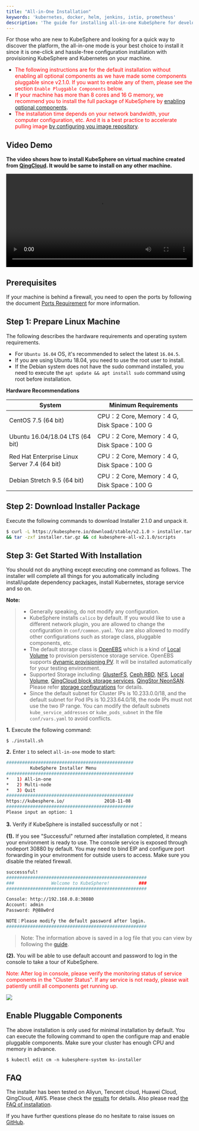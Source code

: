 ```yaml
---
title: "All-in-One Installation"
keywords: 'kubernetes, docker, helm, jenkins, istio, prometheus'
description: 'The guide for installing all-in-one KubeSphere for developing or testing'
---
```


For those who are new to KubeSphere and looking for a quick way to discover the platform, the all-in-one mode is your best choice to install it since it is one-click and hassle-free configuration installation with provisioning KubeSphere and Kubernetes on your machine.

- <font color=red>The following instructions are for the default installation without enabling all optional components as we have made some components pluggable since v2.1.0. If you want to enable any of them, please see the section `Enable Pluggable Components` below.</font>
- <font color=red>If your machine has more than 8 cores and 16 G memory, we recommend you to install the full package of KubeSphere by [enabling optional components](../complete-installation)</font>.
- <font color=red> The installation time depends on your network bandwidth, your computer configuration, etc. And it is a best practice to accelerate pulling image [by configuring you image repository](https://kubesphere.com.cn/forum/d/149-kubesphere-v2-1-0). </font>

## Video Demo

**The video shows how to install KubeSphere on virtual machine created from [QingCloud](https://www.qingcloud.com). It would be same to install on any other machine.**

<video controls="controls" style="width: 100% !important; height: auto !important;">
  <source type="video/mp4" src="https://kubesphere-docs.pek3b.qingstor.com/video/KSInstall_100P001C201912_AllinOne.mp4">
</video>

## Prerequisites

If your machine is behind a firewall, you need to open the ports by following the document [Ports Requirement](../port-firewall) for more information.

## Step 1: Prepare Linux Machine

The following describes the hardware requirements and operating system requirements.

- For `Ubuntu 16.04` OS, it's recommended to select the latest `16.04.5`.
- If you are using Ubuntu 18.04, you need to use the root user to install.
- If the Debian system does not have the sudo command installed, you need to execute the `apt update && apt install sudo` command using root before installation.

**Hardware Recommendations**

| System  | Minimum Requirements |
| ------- | ----------- |
| CentOS 7.5 (64 bit) | CPU：2 Core,  Memory：4 G, Disk Space：100 G |
| Ubuntu 16.04/18.04 LTS (64 bit)   | CPU：2 Core,  Memory：4 G, Disk Space：100 G |
| Red Hat Enterprise Linux Server 7.4 (64 bit) | CPU：2 Core,  Memory：4 G, Disk Space：100 G  |
| Debian Stretch 9.5 (64 bit)| CPU：2 Core,  Memory：4 G, Disk Space：100 G  |

## Step 2: Download Installer Package

Execute the following commands to download Installer 2.1.0 and unpack it.

```bash
$ curl -L https://kubesphere.io/download/stable/v2.1.0 > installer.tar.gz \
&& tar -zxf installer.tar.gz && cd kubesphere-all-v2.1.0/scripts
```

## Step 3: Get Started With Installation

You should not do anything except executing one command as follows. The installer will complete all things for you automatically including install/update dependency packages, install Kubernetes, storage service and so on.

**Note:**

> - Generally speaking, do not modify any configuration.
> - KubeSphere installs `calico` by default. If you would like to use a different network plugin, you are allowed to change the configuration in `conf/common.yaml`. You are also allowed to modify other configurations such as storage class, pluggable components, etc.
> - The default storage class is [OpenEBS](https://openebs.io/) which is a kind of [Local Volume](https://kubernetes.io/docs/concepts/storage/volumes/#local) to provision persistence storage service. OpenEBS supports [dynamic provisioning PV](https://docs.openebs.io/docs/next/uglocalpv.html#Provision-OpenEBS-Local-PV-based-on-hostpath). It will be installed automatically for your testing environment. 
> - Supported Storage including: [GlusterFS](https://www.gluster.org/), [Ceph RBD](https://ceph.com/), [NFS](https://kubernetes.io/docs/concepts/storage/volumes/#nfs), [Local Volume](https://kubernetes.io/docs/concepts/storage/volumes/#local), [QingCloud block storage services](https://docs.qingcloud.com/product/storage/volume/), [QingStor NeonSAN](https://docs.qingcloud.com/product/storage/volume/super_high_performance_shared_volume/). Please refer [storage configurations](../storage-configuration) for details.
> - Since the default subnet for Cluster IPs is 10.233.0.0/18, and the default subnet for Pod IPs is 10.233.64.0/18, the node IPs must not use the two IP range. You can modify the default subnets `kube_service_addresses` or `kube_pods_subnet` in the file `conf/vars.yaml` to avoid conflicts.


**1.** Execute the following command:

```
$ ./install.sh
```

**2.** Enter `1` to select `all-in-one` mode to start:

```bash
################################################
         KubeSphere Installer Menu
################################################
*   1) All-in-one
*   2) Multi-node
*   3) Quit
################################################
https://kubesphere.io/               2018-11-08
################################################
Please input an option: 1
```

**3.** Verify if KubeSphere is installed successfully or not：

**(1).** If you see "Successful" returned after installation completed, it means your environment is ready to use. The console service is exposed through nodeport 30880 by default. You may need to bind EIP and configure port forwarding in your environment for outside users to access. Make sure you disable the related firewall.

```bash
successsful!
#####################################################
###              Welcome to KubeSphere!           ###
#####################################################

Console: http://192.168.0.8:30880
Account: admin
Password: P@88w0rd

NOTE：Please modify the default password after login.
#####################################################
```

> Note: The information above is saved in a log file that you can view by following the [guide](../verify-components).


**(2).** You will be able to use default account and password to log in the console to take a tour of KubeSphere.

<font color=red>Note: After log in console, please verify the monitoring status of service components in the "Cluster Status". If any service is not ready, please wait patiently untill all components get running up.</font>

![](https://pek3b.qingstor.com/kubesphere-docs/png/20191125003158.png)

## Enable Pluggable Components

The above installation is only used for minimal installation by default. You can execute the following command to open the configure map and enable pluggable components. Make sure your cluster has enough CPU and memory in advance.

```
$ kubectl edit cm -n kubesphere-system ks-installer
```

## FAQ

The installer has been tested on Aliyun, Tencent cloud, Huawei Cloud, QingCloud, AWS. Please check the [results](https://github.com/kubesphere/ks-installer/issues/23) for details. Also please read [the FAQ of installation](../../faq/faq-install).

If you have further questions please do no hesitate to raise issues on [GitHub](https://github.com/kubesphere/kubesphere/issues). 
